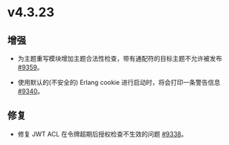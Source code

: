 # v4.3.23

## 增强

- 为主题重写模块增加主题合法性检查，带有通配符的目标主题不允许被发布 [#9359](https://github.com/emqx/emqx/issues/9359)。

- 使用默认的(不安全的) Erlang cookie 进行启动时，将会打印一条警告信息 [#9340](https://github.com/emqx/emqx/pull/9340)。

## 修复

- 修复 JWT ACL 在令牌超期后授权检查不生效的问题 [#9338](https://github.com/emqx/emqx/pull/9338)。
